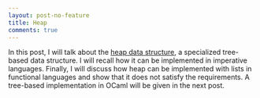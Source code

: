 ```yaml
---
layout: post-no-feature
title: Heap
comments: true
---
```


In this post, I will talk about the [heap data structure](https://en.wikipedia.org/wiki/Heap_(data_structure)), a specialized tree-based data structure. I will recall how it can be implemented in imperative languages. Finally, I will discuss how heap can be implemented with lists in functional languages and show that it does not satisfy the requirements. A tree-based implementation in OCaml will be given in the next post.
